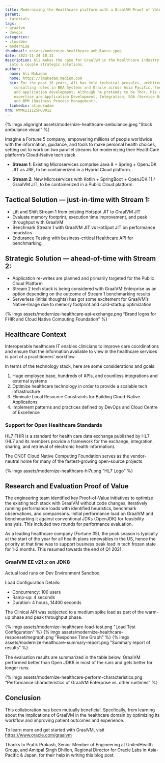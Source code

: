 ```yaml
---
title: Modernizing the Healthcare platform with a GraalVM Proof of Value
parent:
- tutorials
tags:
- graalvm
- devops
categories:
- clouddev
- modernize
thumbnail: assets/modernize-healthcare-ambulance.jpeg
date: 2021-11-24 10:11
description: Ali makes the case for GraalVM in the healthcare industry by diving deep
  into a couple strategic solutions.
author:
  name: Ali Mukadam
  home: https://lmukadam.medium.com
  bio: For the past 16 years, Ali has held technical presales, architect and industry
    consulting roles in BEA Systems and Oracle across Asia Pacific, focusing on middleware
    and application development. Although he pretends to be Thor, his real areas of
    expertise are Application Development, Integration, SOA (Service Oriented Architecture)
    and BPM (Business Process Management).
  linkedin: alimukadam
mrm: WWMK211125P00012
---
```


{% imgx alignright assets/modernize-healthcare-ambulance.jpeg  “Stock ambulance visual” %}

Imagine a Fortune 5 company, empowering millions of people worldwide with the information, guidance, and tools to make personal health choices, setting  out to work on two parallel streams for modernizing their HealthCare platform’s Cloud-Native tech stack.

* **Stream 1**: Existing Microservices comprise Java 8 + Spring + OpenJDK JIT as JRE, to be containerized in a Hybrid Cloud platform.

* **Stream 2**: New Microservices with Kotlin + SpringBoot + OpenJDK 11 / GraalVM JIT, to be containerized in a Public Cloud platform.

## Tactical Solution — just-in-time with Stream 1:

* Lift and Shift Stream 1 from existing Hotspot JIT to GraalVM JIT
* Evaluate memory footprint, execution time improvement, and peak throughput with GraalVM
* Benchmark Stream 1 with GraalVM JIT vs HotSpot JIT on performance heuristics
* Endurance Testing with business-critical Healthcare API for benchmarking

## Strategic Solution — ahead-of-time with Stream 2:

* Application re-writes are planned and primarily targeted for the Public Cloud Platform
* Stream 2 tech stack is being considered with GraalVM Enterprise as an option depending on the outcome of Stream 1 benchmarking results
* Serverless (initial thoughts) has got some excitement for GraalVM’s Native-Image due to memory footprint and cold-startup optimization

{% imgx  assets/modernize-healthcare-api-exchange.png “Brand logos for FHIR and Cloud Native Computing Foundation” %}

## Healthcare Context

Interoperable healthcare IT enables clinicians to improve care coordinations and ensure that the information available to view in the healthcare services is part of a practitioners’ workflow. 

In terms of the technology stack, here are some considerations and goals:

1. Huge employee base, hundreds of APIs, and countless integrations and external systems
2. Optimize healthcare technology in order to provide a scalable tech infrastructure
3. Eliminate Local Resource Constraints for Building Cloud-Native Applications
4. Implement patterns and practices defined by DevOps and Cloud Centre of Excellence

### Support for Open Healthcare Standards

HL7 FHIR is a standard for health care data exchange published by HL7 (HL7 and its members provide a framework for the exchange, integration, sharing, and retrieval of electronic health information).

The CNCF Cloud Native Computing Foundation serves as the vendor-neutral home for many of the fastest-growing open-source projects

{% imgx assets/modernize-healthcare-hl7r.png  “HL7 Logo” %}

## Research and Evaluation Proof of Value

The engineering team identified key Proof-of-Value initiatives to optimize the existing tech stack with GraalVM without code changes, iteratively running performance loads with identified heuristics, benchmark observations, and comparisons. Initial performance load on GraalVM and benchmarking it against conventional JDKs (OpenJDK) for feasibility analysis. This included two rounds for performance evaluation.

 As a leading healthcare company (Fortune #5), the peak season is typically at the start of the year for all health plans renewables in the US, hence the priority at that time was to support business peak load in tech frozen state for 1–2 months. This resumed towards the end of Q1 2021.

### GraalVM EE v21.x on JDK8

Actual load runs on Dev Environment Sandbox.

Load Configuration Details:

* Concurrency: 100 users
* Ramp-up: 4 seconds
* Duration: 4 hours, 14400 seconds

The Clinical API was subjected to a medium spike load as part of the warm-up phase and peak throughput phase.

{% imgx assets/modernize-healthcare-load-test.png "Load Test Configuration" %}
{% imgx assets/modernize-healthcare-responsetimegraph.png "Response Time Graph" %}
{% imgx assets/modernize-healthcare-summary-report.png "Summary report of results" %}

The evaluation results are summarized in the table below. GraalVM performed better than Open JDK8 in most of the runs and gets better for longer runs.

{% imgx assets/modernize-healthcare-perform-characteristics.png  “Performance characteristics of GraalVM Enterprise vs. other runtimes” %}

## Conclusion

This collaboration has been mutually beneficial. Specfically, from learning about the implications of GraalVM in the healthcare domain by optimizing its workflow and improving patient outcomes and experience.

To learn more and get started with GraalVM, visit https://www.oracle.com/graalvm

Thanks to Pratik Prakash, Senior Member of Engineering at UnitedHealth Group, and Amitpal Singh Dhillon, Regional Director for Oracle Labs in Asia-Pacific & Japan, for their help in writing this blog post.
